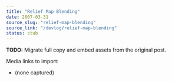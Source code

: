 ```yaml
---
title: "Relief Map Blending"
date: 2007-03-31
source_slug: "relief-map-blending"
source_link: "/devlog/relief-map-blending"
status: stub
---
```

**TODO:** Migrate full copy and embed assets from the original post.

Media links to import:
- (none captured)
